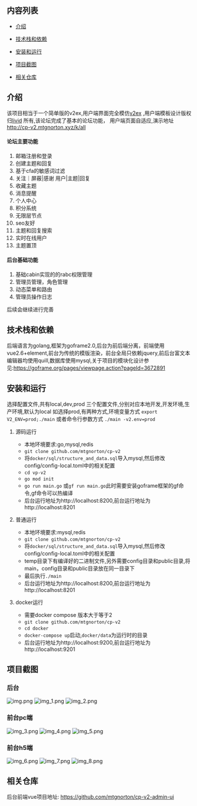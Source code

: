 ## 内容列表

- [介绍](#介绍)
- [技术栈和依赖](#技术栈和依赖)
- [安装和运行](#安装和运行)
- [项目截图](#项目截图)

- [相关仓库](#相关仓库)

## 介绍

该项目相当于一个简单版的v2ex,用户端界面完全模仿[v2ex](https://www.v2ex.com)
,用户端模板设计版权归[livid](https://www.v2ex.com/member/livid)
所有,该论坛完成了基本的论坛功能， 用户端页面自适应,演示地址 http://cp-v2.mtgnorton.xyz/k/all

#### 论坛主要功能

1. 邮箱注册和登录
2. 创建主题和回复
3. 基于cfa的敏感词过滤
4. 关注｜屏蔽|感谢 用户|主题|回复
5. 收藏主题
6. 消息提醒
7. 个人中心
8. 积分系统
9. 无限层节点
10. seo友好
11. 主题和回复搜索
12. 实时在线用户
13. 主题置顶

#### 后台基础功能

1. 基础cabin实现的的rabc权限管理
2. 管理员管理，角色管理
3. 动态菜单和路由
4. 管理员操作日志

后续会继续进行完善

## 技术栈和依赖

后端语言为golang,框架为goframe2.0,后台为前后端分离，前端使用vue2.6+element,前台为传统的模版渲染，前台全局只依赖jquery,前后台富文本编辑器均使用quill,数据库使用mysql,关于项目的模块化设计参见:https://goframe.org/pages/viewpage.action?pageId=3672891


## 安装和运行

选择配置文件,共有local,dev,prod 三个配置文件,分别对应本地开发,开发环境,生产环境,默认为local
如选择prod,有两种方式,环境变量方式 `export V2_ENV=prod;./main` 或者命令行参数方式 `./main -v2.env=prod`

1. 源码运行
    - 本地环境要求:go,mysql,redis
    - `git clone github.com/mtgnorton/cp-v2`
    - 将`docker/sql/structure_and_data.sql`导入mysql,然后修改config/config-local.toml中的相关配置
    - `cd vp-v2`
    - `go mod init`
    - `go run main.go` 或`gf run main.go`此时需要安装goframe框架的gf命令,gf命令可以热编译
    -  后台运行地址为http://localhost:8200,前台运行地址为http://localhost:8201
2. 普通运行
    - 本地环境要求:mysql,redis
    - `git clone github.com/mtgnorton/cp-v2`
    - 将`docker/sql/structure_and_data.sql`导入mysql,然后修改config/config-local.toml中的相关配置
    - temp目录下有编译好的二进制文件,另外需要config目录和public目录,将main，config目录和public目录放在同一目录下
    - 最后执行`./main`
    -  后台运行地址为http://localhost:8200,前台运行地址为http://localhost:8201

3. docker运行
    - 需要docker compose 版本大于等于2
    - `git clone github.com/mtgnorton/cp-v2`
    - `cd docker`
    - `docker-compose up`启动,`docker/data`为运行时的目录
    - 后台运行地址为http://localhost:9200,前台运行地址为http://localhost:9201

## 项目截图

### 后台

![img.png](screenshots/img.png)
![img_1.png](screenshots/img_1.png)
![img_2.png](screenshots/img_2.png)

### 前台pc端

![img_3.png](screenshots/img_3.png)
![img_4.png](screenshots/img_4.png)
![img_5.png](screenshots/img_5.png)

### 前台h5端

![img_6.png](screenshots/img_6.png)
![img_7.png](screenshots/img_7.png)
![img_8.png](screenshots/img_8.png)

## 相关仓库

后台前端vue项目地址: https://github.com/mtgnorton/cp-v2-admin-ui
